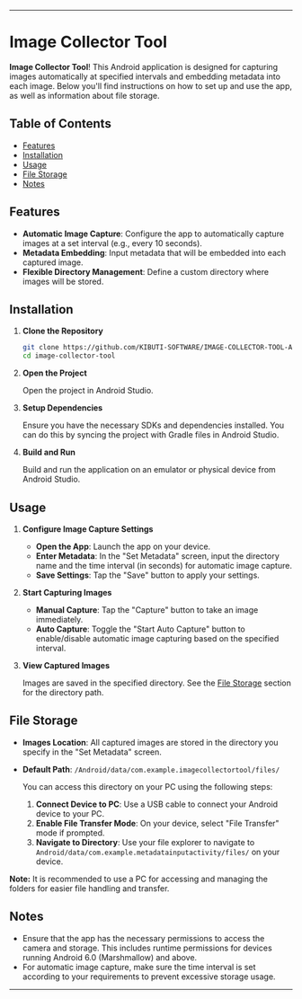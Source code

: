 
---

# Image Collector Tool

**Image Collector Tool**! This Android application is designed for capturing images automatically at specified intervals and embedding metadata into each image. Below you'll find instructions on how to set up and use the app, as well as information about file storage.

## Table of Contents

- [Features](#features)
- [Installation](#installation)
- [Usage](#usage)
- [File Storage](#file-storage)
- [Notes](#notes)

## Features

- **Automatic Image Capture**: Configure the app to automatically capture images at a set interval (e.g., every 10 seconds).
- **Metadata Embedding**: Input metadata that will be embedded into each captured image.
- **Flexible Directory Management**: Define a custom directory where images will be stored.

## Installation

1. **Clone the Repository**

   ```bash
   git clone https://github.com/KIBUTI-SOFTWARE/IMAGE-COLLECTOR-TOOL-ANDROID.git
   cd image-collector-tool
   ```

2. **Open the Project**

   Open the project in Android Studio.

3. **Setup Dependencies**

   Ensure you have the necessary SDKs and dependencies installed. You can do this by syncing the project with Gradle files in Android Studio.

4. **Build and Run**

   Build and run the application on an emulator or physical device from Android Studio.

## Usage

1. **Configure Image Capture Settings**

   - **Open the App**: Launch the app on your device.
   - **Enter Metadata**: In the "Set Metadata" screen, input the directory name and the time interval (in seconds) for automatic image capture.
   - **Save Settings**: Tap the "Save" button to apply your settings.

2. **Start Capturing Images**

   - **Manual Capture**: Tap the "Capture" button to take an image immediately.
   - **Auto Capture**: Toggle the "Start Auto Capture" button to enable/disable automatic image capturing based on the specified interval.

3. **View Captured Images**

   Images are saved in the specified directory. See the [File Storage](#file-storage) section for the directory path.

## File Storage

- **Images Location**: All captured images are stored in the directory you specify in the "Set Metadata" screen.
- **Default Path**: `/Android/data/com.example.imagecollectortool/files/`

   You can access this directory on your PC using the following steps:

   1. **Connect Device to PC**: Use a USB cable to connect your Android device to your PC.
   2. **Enable File Transfer Mode**: On your device, select "File Transfer" mode if prompted.
   3. **Navigate to Directory**: Use your file explorer to navigate to `Android/data/com.example.metadatainputactivity/files/` on your device.

**Note:** It is recommended to use a PC for accessing and managing the folders for easier file handling and transfer.

## Notes

- Ensure that the app has the necessary permissions to access the camera and storage. This includes runtime permissions for devices running Android 6.0 (Marshmallow) and above.
- For automatic image capture, make sure the time interval is set according to your requirements to prevent excessive storage usage.


---
